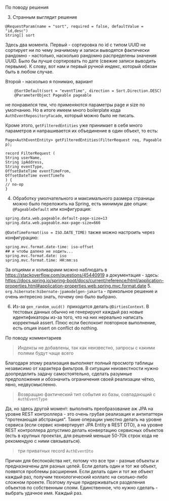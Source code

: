 По поводу решения

3. Странным выглядит решение
```
@RequestParam(name = "sort", required = false, defaultValue = "id,desc")
String[] sort
```
Здесь два момента. Первый - сортировка по id с типом UUID не сортирует ни по чему значимому и записи выводятся фактически
рандомно - настолько, насколько рандомно распределены значения UUID. Было бы лучше сортировать по дате (свежие записи
выводить первыми). К слову, вот нам и первый ручной индекс, который обязан быть в любом случае.

Второй - насколько я понимаю, вариант
```
    @SortDefault(sort = "eventTime", direction = Sort.Direction.DESC)
    @ParameterObject Pageable pageable
```
не понравился тем, что применяются параметры page и size по умолчанию. Но в итоге имеем много boilerplate кода `AuthEventRepositoryFacade`,
который можно было не писать.

Кроме этого, `getFilteredEntities` уже принимает в себя много параметров и напрашивается их объединение в один объект, то есть:
```
Page<AuthEventEntity> getFilteredEntities(FilterRequest req, Pageable p);

record FilterRequest (
String userName,
String ipAddress,
String eventType,
OffsetDateTime eventTimeFrom,
OffsetDateTime eventTimeTo
) {
// no-op
}
```
4. Обработку умолчательного и максимального размера страницы можно было переложить на Spring, есть минимум две опции: `@PageableDefault` или конфигурация:
```
spring.data.web.pageable.default-page-size=13
spring.data.web.pageable.max-page-size=666
```
`@DateTimeFormat(iso = ISO.DATE_TIME)` также можно настроить через конфигурацию:
```
spring.mvc.format.date-time: iso-offset
## и чтобы далеко не ходить...
spring.mvc.format.date: iso
spring.mvc.format.time: HH:mm:ss
```
За опциями и холиварами можно наблюдать в https://stackoverflow.com/questions/45440919 а документация - здесь: https://docs.spring.io/spring-boot/docs/current/reference/html/application-properties.html#application-properties.web.spring.mvc.format.date
5. `org.hibernate:hibernate-jpamodelgen-jakarta` - прикольное решение и очень интересно знать, почему оно было выбрано.


6. Из-за `gen_random_uuid() `приходится делать `@DirtiesContext`. В тестовых данных обычно не генерируют каждый раз новые
   идентификаторы из-за того, что на них нереально написать корректный assert. Плюс если беспокоит повторное выполнение, есть опция insert on conflict do nothing.

По поводу комментариев

> Индексы не добавлены, так как неизвестно, запросы с какими полями будут чаще всего

Благодаря этому реализация выполняет полный просмотр таблицы независимо от характера фильтров. В ситуации неизвестности
нужно доопределить задачу самостоятельно, сделать разумные предположения и обозначить ограничения своей реализации чётко, явно, недвусмысленно.

> Возвращаю фактический тип события из базы, совпадающий с `AuthEventType`

Да, но здесь другой момент: выполнять преобразование аж JPA на уровне REST контроллера - это очень грубая реализация и
антипаттерн "протекающая абстракция". Такие операции уместно делать на уровне сервиса (если сервис конвертирует JPA Entity
в REST DTO), а на уровне REST контроллера допустимо делать конвертацию сервисных объектов (есть в крупных проектах,
для решений меньше 50-70k строк кода не рекомендую с ними связываться).

> три приватных record `AuthEventDto`

Причин для беспокойства нет, потому что все три - разные объекты и предназначены для разных целей. Если делать один и тот
же объект, появятся проблемы расширения. Если делать один и тот же объект каждый раз, получим технологический коллапс на
сколько-либо сложном проекте. Поэтому лучше придерживаться разделения объектов по собственным слоям. Единственное, что
нужно сделать - выбрать удачное имя. Каждый раз.